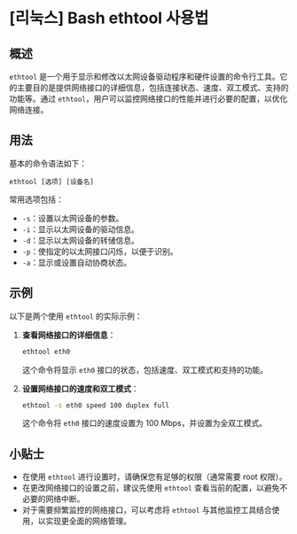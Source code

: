 # [리눅스] Bash ethtool 사용법

## 概述
`ethtool` 是一个用于显示和修改以太网设备驱动程序和硬件设置的命令行工具。它的主要目的是提供网络接口的详细信息，包括连接状态、速度、双工模式、支持的功能等。通过 `ethtool`，用户可以监控网络接口的性能并进行必要的配置，以优化网络连接。

## 用法
基本的命令语法如下：
```
ethtool [选项] [设备名]
```
常用选项包括：
- `-s`：设置以太网设备的参数。
- `-i`：显示以太网设备的驱动信息。
- `-d`：显示以太网设备的转储信息。
- `-p`：使指定的以太网接口闪烁，以便于识别。
- `-a`：显示或设置自动协商状态。

## 示例
以下是两个使用 `ethtool` 的实际示例：

1. **查看网络接口的详细信息**：
   ```bash
   ethtool eth0
   ```
   这个命令将显示 `eth0` 接口的状态，包括速度、双工模式和支持的功能。

2. **设置网络接口的速度和双工模式**：
   ```bash
   ethtool -s eth0 speed 100 duplex full
   ```
   这个命令将 `eth0` 接口的速度设置为 100 Mbps，并设置为全双工模式。

## 小贴士
- 在使用 `ethtool` 进行设置时，请确保您有足够的权限（通常需要 root 权限）。
- 在更改网络接口的设置之前，建议先使用 `ethtool` 查看当前的配置，以避免不必要的网络中断。
- 对于需要频繁监控的网络接口，可以考虑将 `ethtool` 与其他监控工具结合使用，以实现更全面的网络管理。